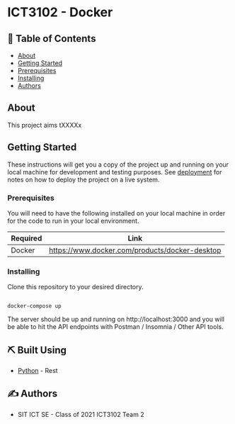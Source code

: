 # ICT3102 - Docker

## 📝 Table of Contents

- [About](#about)
- [Getting Started](#getting_started)
- [Prerequisites](#prerequisites)
- [Installing](#installing)
- [Authors](#authors)

## About <a name = "about"></a>

This project aims tXXXXx

## Getting Started <a name = "getting_started"></a>

These instructions will get you a copy of the project up and running on your local machine for development and testing purposes. See [deployment](#deployment) for notes on how to deploy the project on a live system.

### Prerequisites <a name = "prerequisities"></a>

You will need to have the following installed on your local machine in order for the code to run in your local environment.

| Required | Link                                              |
| -------- | ------------------------------------------------- |
| Docker   | https://www.docker.com/products/docker-desktop    |


### Installing <a name = "installing"></a>

Clone this repository to your desired directory.

```

docker-compose up

```

The server should be up and running on http://localhost:3000 and you will be able to hit the API endpoints with Postman / Insomnia / Other API tools.


## ⛏️ Built Using <a name = "built_using"></a>

- [Python](https://www.python.org/) - Rest


## ✍️ Authors <a name = "authors"></a>

- SIT ICT SE - Class of 2021 ICT3102 Team 2
